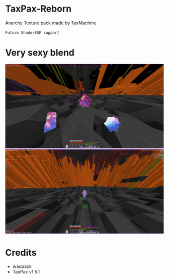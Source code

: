 # TaxPax-Reborn
Anarchy Texture pack made by TaxMachine

```
Future ShaderESP support
```
# Very sexy blend
<img src="/image_front.png">
<img src="/image_player.png">

# Credits
<ul>
  <li>waopack</li>
  <li>TaxPax v1.5.1</li>
</ul>
